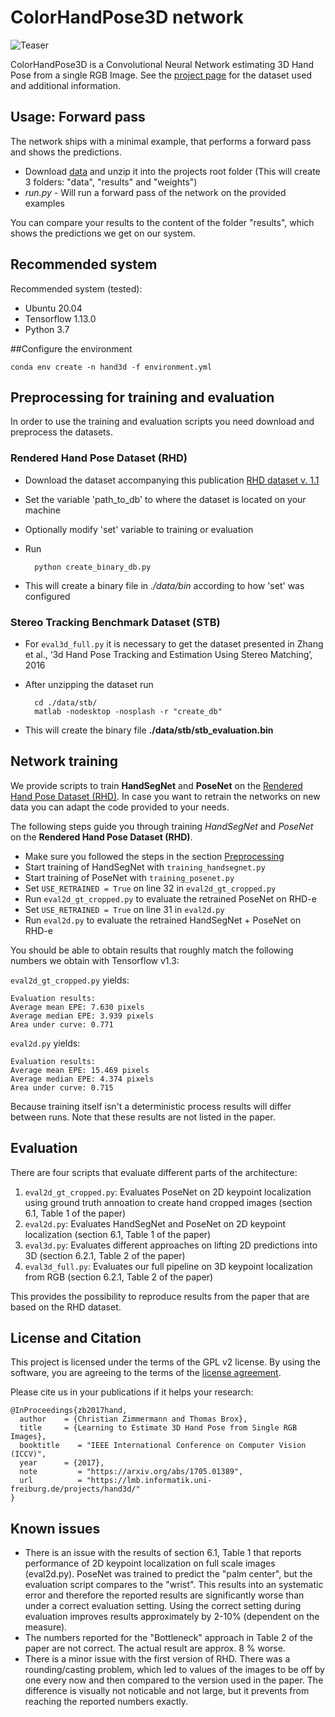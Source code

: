 # ColorHandPose3D network

![Teaser](teaser.png)

ColorHandPose3D is a Convolutional Neural Network estimating 3D Hand Pose from a single RGB Image. See the [project page](https://lmb.informatik.uni-freiburg.de/projects/hand3d/) for the dataset used and additional information.


## Usage: Forward pass
The network ships with a minimal example, that performs a forward pass and shows the predictions.

- Download [data](https://lmb.informatik.uni-freiburg.de/projects/hand3d/ColorHandPose3D_data_v3.zip) and unzip it into the projects root folder (This will create 3 folders: "data", "results" and "weights")
- *run.py* - Will run a forward pass of the network on the provided examples

You can compare your results to the content of the folder "results", which shows the predictions we get on our system.


## Recommended system
Recommended system (tested):
- Ubuntu 20.04
- Tensorflow 1.13.0
- Python 3.7


##Configure the environment
```
conda env create -n hand3d -f environment.yml
```

## Preprocessing for training and evaluation 
<a name="Preprocessing"></a> 
In order to use the training and evaluation scripts you need download and preprocess the datasets.

### Rendered Hand Pose Dataset (RHD)

- Download the dataset accompanying this publication [RHD dataset v. 1.1](https://lmb.informatik.uni-freiburg.de/resources/datasets/RenderedHandposeDataset.en.html)
- Set the variable 'path_to_db' to where the dataset is located on your machine
- Optionally modify 'set' variable to training or evaluation
- Run

		python create_binary_db.py
- This will create a binary file in *./data/bin* according to how 'set' was configured

### Stereo Tracking Benchmark Dataset (STB)
- For `eval3d_full.py` it is necessary to get the dataset presented in Zhang et al., ‘3d Hand Pose Tracking and Estimation Using Stereo Matching’, 2016
- After unzipping the dataset run

		cd ./data/stb/
		matlab -nodesktop -nosplash -r "create_db"
- This will create the binary file **./data/stb/stb_evaluation.bin**


## Network training
We provide scripts to train **HandSegNet** and **PoseNet** on the [Rendered Hand Pose Dataset (RHD)](https://lmb.informatik.uni-freiburg.de/resources/datasets/RenderedHandposeDataset.en.html).
In case you want to retrain the networks on new data you can adapt the code provided to your needs.

The following steps guide you through training *HandSegNet* and *PoseNet* on the **Rendered Hand Pose Dataset (RHD)**.

- Make sure you followed the steps in the section [Preprocessing](#Preprocessing)
- Start training of HandSegNet with `training_handsegnet.py`
- Start training of PoseNet with `training_posenet.py`
- Set `USE_RETRAINED = True` on line 32 in `eval2d_gt_cropped.py`
- Run `eval2d_gt_cropped.py` to evaluate the retrained PoseNet on RHD-e
- Set `USE_RETRAINED = True` on line 31 in `eval2d.py`
- Run `eval2d.py` to evaluate the retrained HandSegNet + PoseNet on RHD-e

You should be able to obtain results that roughly match the following numbers we obtain with Tensorflow v1.3:

`eval2d_gt_cropped.py` yields:

    Evaluation results:
    Average mean EPE: 7.630 pixels
    Average median EPE: 3.939 pixels
    Area under curve: 0.771


`eval2d.py` yields:

    Evaluation results:
    Average mean EPE: 15.469 pixels
    Average median EPE: 4.374 pixels
    Area under curve: 0.715

Because training itself isn't a deterministic process results will differ between runs.
Note that these results are not listed in the paper.



## Evaluation

There are four scripts that evaluate different parts of the architecture:

1. `eval2d_gt_cropped.py`: Evaluates PoseNet  on 2D keypoint localization using ground truth annoation to create hand cropped images (section 6.1, Table 1 of the paper)
2.  `eval2d.py`: Evaluates HandSegNet and PoseNet on 2D keypoint localization (section 6.1, Table 1 of the paper)
3.  `eval3d.py`: Evaluates different approaches on lifting 2D predictions into 3D (section 6.2.1, Table 2 of the paper)
3.  `eval3d_full.py`: Evaluates our full pipeline on 3D keypoint localization from RGB (section 6.2.1, Table 2 of the paper)

This provides the possibility to reproduce results from the paper that are based on the RHD dataset.


## License and Citation
This project is licensed under the terms of the GPL v2 license. By using the software, you are agreeing to the terms of the [license agreement](https://github.com/lmb-freiburg/hand3d/blob/master/LICENSE).


Please cite us in your publications if it helps your research:

	@InProceedings{zb2017hand,
	  author    = {Christian Zimmermann and Thomas Brox},
	  title     = {Learning to Estimate 3D Hand Pose from Single RGB Images},
	  booktitle    = "IEEE International Conference on Computer Vision (ICCV)",
	  year      = {2017},
	  note         = "https://arxiv.org/abs/1705.01389",
	  url          = "https://lmb.informatik.uni-freiburg.de/projects/hand3d/"
	}



## Known issues

- There is an issue with the results of section 6.1, Table 1 that reports performance of 2D keypoint localization on full scale images (eval2d.py). PoseNet was trained to predict the "palm center", but the evaluation script compares to the "wrist". This results into an systematic error and therefore the reported results are significantly worse than under a correct evaluation setting. Using the correct setting during evaluation improves results approximately by 2-10% (dependent on the measure).
- The numbers reported for the "Bottleneck" approach in Table 2 of the paper are not correct. The actual result are approx. 8 % worse.
- There is a minor issue with the first version of RHD. There was a rounding/casting problem, which led to values of the images to be off by one every now and then compared to the version used in the paper. The difference is visually not noticable and not large, but it prevents from reaching the reported numbers exactly.
